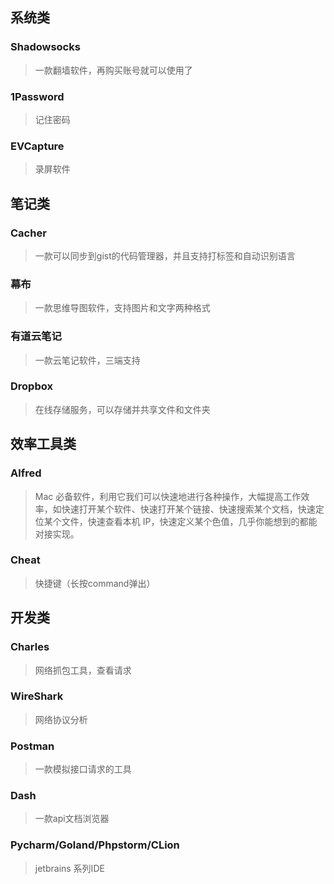 ## 系统类

### Shadowsocks

> 一款翻墙软件，再购买账号就可以使用了

### 1Password

> 记住密码

### EVCapture

> 录屏软件

## 笔记类

### Cacher

> 一款可以同步到gist的代码管理器，并且支持打标签和自动识别语言

### 幕布

> 一款思维导图软件，支持图片和文字两种格式

### 有道云笔记

> 一款云笔记软件，三端支持

### Dropbox

> 在线存储服务，可以存储并共享文件和文件夹

## 效率工具类

### Alfred

> Mac 必备软件，利用它我们可以快速地进行各种操作，大幅提高工作效率，如快速打开某个软件、快速打开某个链接、快速搜索某个文档，快速定位某个文件，快速查看本机 IP，快速定义某个色值，几乎你能想到的都能对接实现。

### Cheat

> 快捷键（长按command弹出）

## 开发类

### Charles

> 网络抓包工具，查看请求

### WireShark

> 网络协议分析

### Postman

> 一款模拟接口请求的工具

### Dash

> 一款api文档浏览器

### Pycharm/Goland/Phpstorm/CLion

> jetbrains 系列IDE

